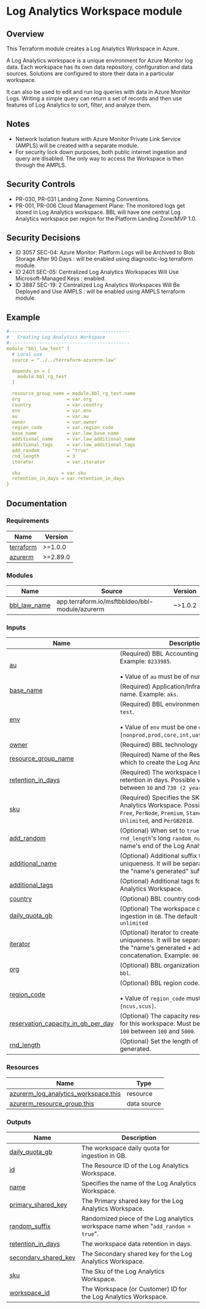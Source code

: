 <!-- BEGIN_TF_DOCS -->
# Log Analytics Workspace module

## Overview

This Terraform module creates a Log Analytics Workspace in Azure.

A Log Analytics workspace is a unique environment for Azure Monitor log data. Each workspace has its own data repository, configuration and data sources. Solutions are configured to store their data in a particular workspace.

It can also be used to edit and run log queries with data in Azure Monitor Logs. Writing a simple query can return a set of records and then use features of Log Analytics to sort, filter, and analyze them.

## Notes

- Network Isolation feature with Azure Monitor Private Link Service (AMPLS) will be created with a separate module.
- For security lock down purposes, both public internet ingestion and query are disabled. The only way to access the Workspace is then through the AMPLS.


## Security Controls

- PR-030, PR-031 Landing Zone: Naming Conventions.
- PR-001, PR-006 Cloud Management Plane: The monitored logs get stored in Log Analytics workspace. BBL will have one central Log Analytics workspace per region for the Platform Landing Zone/MVP 1.0.

## Security Decisions

- ID 3057 SEC-04: Azure Monitor: Platform Logs will be Archived to Blob Storage After 90 Days : will be enabled using diagnostic-log terraform module.
- ID 2401 SEC-05: Centralized Log Analytics Workspaces Will Use Microsoft-Managed Keys : enabled.
- ID 3887 SEC-19: 2 Centralized Log Analytics Workspaces Will Be Deployed and Use AMPLS :  will be enabled using AMPLS terraform module.

## Example

```yaml
#--------------------------------------------
#   Creating Log Analytics Workspace
#--------------------------------------------
module "bbl_law_test" {
  # Local use
  source = "../../terraform-azurerm-law"

  depends_on = [
    module.bbl_rg_test
  ]

  resource_group_name = module.bbl_rg_test.name
  org                 = var.org
  country             = var.country
  env                 = var.env
  au                  = var.au
  owner               = var.owner
  region_code         = var.region_code
  base_name           = var.law_base_name
  additional_name     = var.law_additional_name
  additional_tags     = var.law_additional_tags
  add_random          = "true"
  rnd_length          = 3
  iterator            = var.iterator

  sku               = var.sku
  retention_in_days = var.retention_in_days
}
```

## Documentation
<!-- markdownlint-disable MD033 -->

### Requirements

| Name | Version |
|------|---------|
| <a name="requirement_terraform"></a> [terraform](#requirement\_terraform) | >=1.0.0 |
| <a name="requirement_azurerm"></a> [azurerm](#requirement\_azurerm) | >=2.89.0 |

### Modules

| Name | Source | Version |
|------|--------|---------|
| <a name="module_bbl_law_name"></a> [bbl\_law\_name](#module\_bbl\_law\_name) | app.terraform.io/msftbbldeo/bbl-module/azurerm | ~>1.0.2 |

### Inputs

| Name | Description | Type | Default | Required |
|------|-------------|------|---------|:--------:|
| <a name="input_au"></a> [au](#input\_au) | (Required) BBL Accounting Unit (AU) code. Example: `0233985`. <br></br>&#8226; Value of `au` must be of numeric characters. | `string` | n/a | yes |
| <a name="input_base_name"></a> [base\_name](#input\_base\_name) | (Required) Application/Infrastructure "base" name. Example: `aks`. | `string` | n/a | yes |
| <a name="input_env"></a> [env](#input\_env) | (Required) BBL environment code. Example: `test`. <br></br>&#8226; Value of `env` must be one of: `[nonprod,prod,core,int,uat,stage,dev,test]`. | `string` | n/a | yes |
| <a name="input_owner"></a> [owner](#input\_owner) | (Required) BBL technology owner group. | `string` | n/a | yes |
| <a name="input_resource_group_name"></a> [resource\_group\_name](#input\_resource\_group\_name) | (Required) Name of the Resource Group in which to create the Log Analytics Workspace. | `string` | n/a | yes |
| <a name="input_retention_in_days"></a> [retention\_in\_days](#input\_retention\_in\_days) | (Required) The workspace level data retention in days. Possible values range between `30` and `730 (2 years)`. | `string` | n/a | yes |
| <a name="input_sku"></a> [sku](#input\_sku) | (Required) Specifies the SKU of the Log Analytics Workspace. Possible values are `Free`, `PerNode`, `Premium`, `Standard`, `Standalone`, `Unlimited`, and `PerGB2018`. | `string` | n/a | yes |
| <a name="input_add_random"></a> [add\_random](#input\_add\_random) | (Optional) When set to `true`,  it will add a `rnd_length`'s long `random_number` at the name's end of the Log Analytics Workspace. | `bool` | `false` | no |
| <a name="input_additional_name"></a> [additional\_name](#input\_additional\_name) | (Optional) Additional suffix to create resource uniqueness. It will be separated by a `'-'` from the "name's generated" suffix. Example: `lan1`. | `string` | `null` | no |
| <a name="input_additional_tags"></a> [additional\_tags](#input\_additional\_tags) | (Optional) Additional tags for the Log Analytics Workspace. | `map(string)` | `null` | no |
| <a name="input_country"></a> [country](#input\_country) | (Optional) BBL country code. Example: `us`. | `string` | `"us"` | no |
| <a name="input_daily_quota_gb"></a> [daily\_quota\_gb](#input\_daily\_quota\_gb) | (Optional) The workspace daily quota for ingestion in `GB`. The default value `-1` indicates `unlimited` | `number` | `-1` | no |
| <a name="input_iterator"></a> [iterator](#input\_iterator) | (Optional) Iterator to create resource uniqueness. It will be separated by a `'-'` from the "name's generated + additional\_name" concatenation. Example: `001`. | `string` | `null` | no |
| <a name="input_org"></a> [org](#input\_org) | (Optional) BBL organization code. Example: `bbl`. | `string` | `"bbl"` | no |
| <a name="input_region_code"></a> [region\_code](#input\_region\_code) | (Optional) BBL region code.<br></br>&#8226; Value of `region_code` must be one of: `[ncus,scus]`. | `string` | `"ncus"` | no |
| <a name="input_reservation_capacity_in_gb_per_day"></a> [reservation\_capacity\_in\_gb\_per\_day](#input\_reservation\_capacity\_in\_gb\_per\_day) | (Optional) The capacity reservation level in `GB` for this workspace. Must be in increments of `100` between `100` and `5000`. | `number` | `100` | no |
| <a name="input_rnd_length"></a> [rnd\_length](#input\_rnd\_length) | (Optional) Set the length of the `random_number` generated. | `number` | `2` | no |

### Resources

| Name | Type |
|------|------|
| [azurerm_log_analytics_workspace.this](https://registry.terraform.io/providers/hashicorp/azurerm/latest/docs/resources/log_analytics_workspace) | resource |
| [azurerm_resource_group.this](https://registry.terraform.io/providers/hashicorp/azurerm/latest/docs/data-sources/resource_group) | data source |

### Outputs

| Name | Description |
|------|-------------|
| <a name="output_daily_quota_gb"></a> [daily\_quota\_gb](#output\_daily\_quota\_gb) | The workspace daily quota for ingestion in GB. |
| <a name="output_id"></a> [id](#output\_id) | The Resource ID of the Log Analytics Workspace. |
| <a name="output_name"></a> [name](#output\_name) | Specifies the name of the Log Analytics Workspace. |
| <a name="output_primary_shared_key"></a> [primary\_shared\_key](#output\_primary\_shared\_key) | The Primary shared key for the Log Analytics Workspace. |
| <a name="output_random_suffix"></a> [random\_suffix](#output\_random\_suffix) | Randomized piece of the Log analytics workspace name when "`add_random = true`". |
| <a name="output_retention_in_days"></a> [retention\_in\_days](#output\_retention\_in\_days) | The workspace data retention in days. |
| <a name="output_secondary_shared_key"></a> [secondary\_shared\_key](#output\_secondary\_shared\_key) | The Secondary shared key for the Log Analytics Workspace. |
| <a name="output_sku"></a> [sku](#output\_sku) | The Sku of the Log Analytics Workspace. |
| <a name="output_workspace_id"></a> [workspace\_id](#output\_workspace\_id) | The Workspace (or Customer) ID for the Log Analytics Workspace. |

<!-- END_TF_DOCS -->